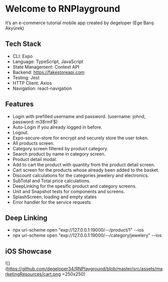 # Welcome to RNPlayground

It’s an e-commerce tutorial mobile app created by degeloper (Ege Barış Akyürek)

## Tech Stack

- CLI: Expo
- Language: TypeScript, JavaScript
- State Management: Context API
- Backend: https://fakestoreapi.com
- Testing: Jest
- HTTP Client: Axios
- Navigation: react-navigation

## Features

- Login with prefilled username and password. (username: johnd, password: m38rmF$)
- Auto-Login if you already logged in before.
- Logout.
- Expo-secure-store for encrypt and securely store the user token.
- All products screen.
- Category screen filtered by product category.
- Search product by name in category screen.
- Product detail modal.
- Add to cart the product with quantity from the product detail screen.
- Cart screen for the products whose already been added to the basket.
- Discount calculations for the categories jewelery and electronics.
- SubTotal and Total price calculations.
- DeepLinking for the spesific product and category screens.
- Unit and Snapshot tests for components and screens.
- SplashScreen, loading and empty states
- Error handler for the service requests

## Deep Linking

- npx uri-scheme open "exp://127.0.0.1:19000/--/product/1" --ios
- npx uri-scheme open "exp://127.0.0.1:19000/--/category/jewelery" --ios

## iOS Showcase

![](https://github.com/degeloper34/RNPlayground/blob/master/src/assets/marketingResources/cart.png =250x250)
